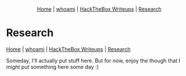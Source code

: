 <p align="center">
    <a href="https://abradroberts.github.io/index"> Home</a> |
    <a href="https://abradroberts.github.io/whoami"> whoami</a> |
    <a href="https://abradroberts.github.io/htb_writeups/index"> HackTheBox Writeups</a> |
    <a href="https://abradroberts.github.io/research/index">  Research</a>
</p>

# Research

[Home](../index) | [whoami](../whoami) | [HackTheBox Writeups](../htb_writeups/home) | [Research](../research/home)

Someday, I'll actually put stuff here. But for now, enjoy the though that I *might* put something here some day :)